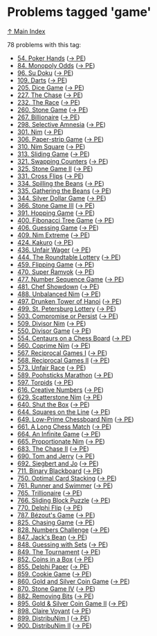 # Problems tagged 'game'

[↑ Main Index](../README.md)

78 problems with this tag:

- [54. Poker Hands](../problems/54.md) ([→ PE](https://projecteuler.net/problem=54))
- [84. Monopoly Odds](../problems/84.md) ([→ PE](https://projecteuler.net/problem=84))
- [96. Su Doku](../problems/96.md) ([→ PE](https://projecteuler.net/problem=96))
- [109. Darts](../problems/109.md) ([→ PE](https://projecteuler.net/problem=109))
- [205. Dice Game](../problems/205.md) ([→ PE](https://projecteuler.net/problem=205))
- [227. The Chase](../problems/227.md) ([→ PE](https://projecteuler.net/problem=227))
- [232. The Race](../problems/232.md) ([→ PE](https://projecteuler.net/problem=232))
- [260. Stone Game](../problems/260.md) ([→ PE](https://projecteuler.net/problem=260))
- [267. Billionaire](../problems/267.md) ([→ PE](https://projecteuler.net/problem=267))
- [298. Selective Amnesia](../problems/298.md) ([→ PE](https://projecteuler.net/problem=298))
- [301. Nim](../problems/301.md) ([→ PE](https://projecteuler.net/problem=301))
- [306. Paper-strip Game](../problems/306.md) ([→ PE](https://projecteuler.net/problem=306))
- [310. Nim Square](../problems/310.md) ([→ PE](https://projecteuler.net/problem=310))
- [313. Sliding Game](../problems/313.md) ([→ PE](https://projecteuler.net/problem=313))
- [321. Swapping Counters](../problems/321.md) ([→ PE](https://projecteuler.net/problem=321))
- [325. Stone Game II](../problems/325.md) ([→ PE](https://projecteuler.net/problem=325))
- [331. Cross Flips](../problems/331.md) ([→ PE](https://projecteuler.net/problem=331))
- [334. Spilling the Beans](../problems/334.md) ([→ PE](https://projecteuler.net/problem=334))
- [335. Gathering the Beans](../problems/335.md) ([→ PE](https://projecteuler.net/problem=335))
- [344. Silver Dollar Game](../problems/344.md) ([→ PE](https://projecteuler.net/problem=344))
- [366. Stone Game III](../problems/366.md) ([→ PE](https://projecteuler.net/problem=366))
- [391. Hopping Game](../problems/391.md) ([→ PE](https://projecteuler.net/problem=391))
- [400. Fibonacci Tree Game](../problems/400.md) ([→ PE](https://projecteuler.net/problem=400))
- [406. Guessing Game](../problems/406.md) ([→ PE](https://projecteuler.net/problem=406))
- [409. Nim Extreme](../problems/409.md) ([→ PE](https://projecteuler.net/problem=409))
- [424. Kakuro](../problems/424.md) ([→ PE](https://projecteuler.net/problem=424))
- [436. Unfair Wager](../problems/436.md) ([→ PE](https://projecteuler.net/problem=436))
- [444. The Roundtable Lottery](../problems/444.md) ([→ PE](https://projecteuler.net/problem=444))
- [459. Flipping Game](../problems/459.md) ([→ PE](https://projecteuler.net/problem=459))
- [470. Super Ramvok](../problems/470.md) ([→ PE](https://projecteuler.net/problem=470))
- [477. Number Sequence Game](../problems/477.md) ([→ PE](https://projecteuler.net/problem=477))
- [481. Chef Showdown](../problems/481.md) ([→ PE](https://projecteuler.net/problem=481))
- [488. Unbalanced Nim](../problems/488.md) ([→ PE](https://projecteuler.net/problem=488))
- [497. Drunken Tower of Hanoi](../problems/497.md) ([→ PE](https://projecteuler.net/problem=497))
- [499. St. Petersburg Lottery](../problems/499.md) ([→ PE](https://projecteuler.net/problem=499))
- [503. Compromise or Persist](../problems/503.md) ([→ PE](https://projecteuler.net/problem=503))
- [509. Divisor Nim](../problems/509.md) ([→ PE](https://projecteuler.net/problem=509))
- [550. Divisor Game](../problems/550.md) ([→ PE](https://projecteuler.net/problem=550))
- [554. Centaurs on a Chess Board](../problems/554.md) ([→ PE](https://projecteuler.net/problem=554))
- [560. Coprime Nim](../problems/560.md) ([→ PE](https://projecteuler.net/problem=560))
- [567. Reciprocal Games I](../problems/567.md) ([→ PE](https://projecteuler.net/problem=567))
- [568. Reciprocal Games II](../problems/568.md) ([→ PE](https://projecteuler.net/problem=568))
- [573. Unfair Race](../problems/573.md) ([→ PE](https://projecteuler.net/problem=573))
- [589. Poohsticks Marathon](../problems/589.md) ([→ PE](https://projecteuler.net/problem=589))
- [597. Torpids](../problems/597.md) ([→ PE](https://projecteuler.net/problem=597))
- [616. Creative Numbers](../problems/616.md) ([→ PE](https://projecteuler.net/problem=616))
- [629. Scatterstone Nim](../problems/629.md) ([→ PE](https://projecteuler.net/problem=629))
- [640. Shut the Box](../problems/640.md) ([→ PE](https://projecteuler.net/problem=640))
- [644. Squares on the Line](../problems/644.md) ([→ PE](https://projecteuler.net/problem=644))
- [649. Low-Prime Chessboard Nim](../problems/649.md) ([→ PE](https://projecteuler.net/problem=649))
- [661. A Long Chess Match](../problems/661.md) ([→ PE](https://projecteuler.net/problem=661))
- [664. An Infinite Game](../problems/664.md) ([→ PE](https://projecteuler.net/problem=664))
- [665. Proportionate Nim](../problems/665.md) ([→ PE](https://projecteuler.net/problem=665))
- [683. The Chase II](../problems/683.md) ([→ PE](https://projecteuler.net/problem=683))
- [690. Tom and Jerry](../problems/690.md) ([→ PE](https://projecteuler.net/problem=690))
- [692. Siegbert and Jo](../problems/692.md) ([→ PE](https://projecteuler.net/problem=692))
- [711. Binary Blackboard](../problems/711.md) ([→ PE](https://projecteuler.net/problem=711))
- [750. Optimal Card Stacking](../problems/750.md) ([→ PE](https://projecteuler.net/problem=750))
- [761. Runner and Swimmer](../problems/761.md) ([→ PE](https://projecteuler.net/problem=761))
- [765. Trillionaire](../problems/765.md) ([→ PE](https://projecteuler.net/problem=765))
- [766. Sliding Block Puzzle](../problems/766.md) ([→ PE](https://projecteuler.net/problem=766))
- [770. Delphi Flip](../problems/770.md) ([→ PE](https://projecteuler.net/problem=770))
- [787. Bézout's Game](../problems/787.md) ([→ PE](https://projecteuler.net/problem=787))
- [825. Chasing Game](../problems/825.md) ([→ PE](https://projecteuler.net/problem=825))
- [828. Numbers Challenge](../problems/828.md) ([→ PE](https://projecteuler.net/problem=828))
- [847. Jack's Bean](../problems/847.md) ([→ PE](https://projecteuler.net/problem=847))
- [848. Guessing with Sets](../problems/848.md) ([→ PE](https://projecteuler.net/problem=848))
- [849. The Tournament](../problems/849.md) ([→ PE](https://projecteuler.net/problem=849))
- [852. Coins in a Box](../problems/852.md) ([→ PE](https://projecteuler.net/problem=852))
- [855. Delphi Paper](../problems/855.md) ([→ PE](https://projecteuler.net/problem=855))
- [859. Cookie Game](../problems/859.md) ([→ PE](https://projecteuler.net/problem=859))
- [860. Gold and Silver Coin Game](../problems/860.md) ([→ PE](https://projecteuler.net/problem=860))
- [870. Stone Game IV](../problems/870.md) ([→ PE](https://projecteuler.net/problem=870))
- [882. Removing Bits](../problems/882.md) ([→ PE](https://projecteuler.net/problem=882))
- [895. Gold & Silver Coin Game II](../problems/895.md) ([→ PE](https://projecteuler.net/problem=895))
- [898. Claire Voyant](../problems/898.md) ([→ PE](https://projecteuler.net/problem=898))
- [899. DistribuNim I](../problems/899.md) ([→ PE](https://projecteuler.net/problem=899))
- [900. DistribuNim II](../problems/900.md) ([→ PE](https://projecteuler.net/problem=900))
